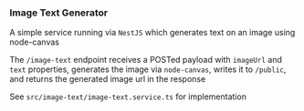### Image Text Generator

A simple service running via `NestJS` which generates text on an image using node-canvas

The `/image-text` endpoint receives a POSTed payload with `imageUrl` and `text` properties, generates the image via `node-canvas`, writes it to `/public`, and returns the generated image url in the response

See `src/image-text/image-text.service.ts` for implementation
